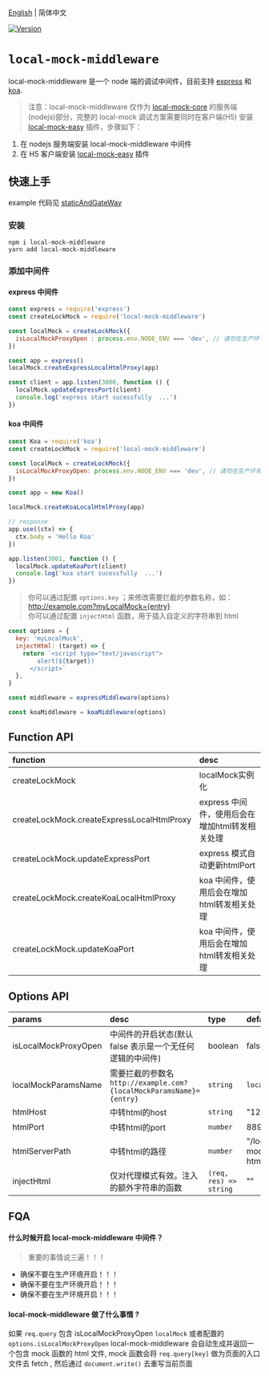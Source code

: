 [English](/packages/local-mock-middleware/README.md) | 简体中文

<a href="https://www.npmjs.com/package/local-mock-middleware"><img src="https://img.shields.io/npm/v/local-mock-middleware.svg?sanitize=true" alt="Version"></a>

# `local-mock-middleware`

local-mock-middleware 是一个 node 端的调试中间件，目前支持 [express](https://www.npmjs.com/package/express) 和 [koa](https://www.npmjs.com/package/koa).

> 注意：local-mock-middleware 仅作为 [local-mock-core](https://github.com/vigory/local-mock-core) 的服务端(nodejs)部分，完整的 local-mock 调试方案需要同时在客户端(H5) 安装 [local-mock-easy](https://www.npmjs.com/package/local-mock-easy) 插件，步骤如下：

1. 在 nodejs 服务端安装 local-mock-middleware 中间件
1. 在 H5 客户端安装 [local-mock-easy](https://www.npmjs.com/package/local-mock-easy) 插件

## 快速上手
example 代码见 [staticAndGateWay](./example/staticAndGateWay/gateWay/README_CN.md) 

### 安装

```shell
npm i local-mock-middleware
yarn add local-mock-middleware
```

### 添加中间件

#### express 中间件

```js
const express = require('express')
const createLockMock = require('local-mock-middleware')

const localMock = createLockMock({
  isLocalMockProxyOpen : process.env.NODE_ENV === 'dev', // 请勿在生产环境中开启！！！
})

const app = express()
localMock.createExpressLocalHtmlProxy(app)

const client = app.listen(3000, function () {
  localMock.updateExpressPort(client)
  console.log('express start sucessfully  ...')
})
```

#### koa 中间件

```js
const Koa = require('koa')
const createLockMock = require('local-mock-middleware')

const localMock = createLockMock({
  isLocalMockProxyOpen: process.env.NODE_ENV === 'dev', // 请勿在生产环境中开启！！！
})

const app = new Koa()

localMock.createKoaLocalHtmlProxy(app)

// response
app.use((ctx) => {
  ctx.body = 'Hello Koa'
})

app.listen(3001, function () {
  localMock.updateKoaPort(client)
  console.log('koa start sucessfully  ...')
})
```

> 你可以通过配置 `options.key` ；来修改需要拦截的参数名称，如：http://example.com?myLocalMock={entry}  
> 你可以通过配置 `injectHtml` 函数，用于插入自定义的字符串到 html

```js
const options = {
  key: 'myLocalMock',
  injectHtml: (target) => {
    return `<script type="text/javascript">
        alert(${target})
      </script>`
  },
}

const middleware = expressMiddleware(options)

const koaMiddleware = koaMiddleware(options)
```
## Function API

| function     | desc                                                      | 
| :--------- | :-------------------------------------------------------- | 
| createLockMock | localMock实例化 | 
| createLockMock.createExpressLocalHtmlProxy | express 中间件，使用后会在增加html转发相关处理 | 
| createLockMock.updateExpressPort | express 模式自动更新htmlPort |
| createLockMock.createKoaLocalHtmlProxy | koa 中间件，使用后会在增加html转发相关处理 | 
| createLockMock.updateKoaPort | koa 中间件，使用后会在增加html转发相关处理 | 

## Options API

| params     | desc                                                      | type                   | default     |
| :--------- | :-------------------------------------------------------- | :--------------------- | :---------- |
| isLocalMockProxyOpen     | 中间件的开启状态(默认 false 表示是一个无任何逻辑的中间件) | boolean                | false       |
| localMockParamsName        | 需要拦截的参数名<br> `http://example.com?{localMockParamsName}={entry}`   | `string`               | `localMock` |
| htmlHost | 中转html的host |`string`  |"127.0.0.1"| 
| htmlPort | 中转html的port |`number`  | 8899 | 
| htmlServerPath | 中转html的路径 |`number`  | "/local-mock-html" | 
| injectHtml | 仅对代理模式有效。注入的额外字符串的函数                                    | `(req, res) => string` | ""          |
## FQA

#### 什么时候开启 local-mock-middleware 中间件？

> 重要的事情说三遍！！！

- 确保不要在生产环境开启！！！
- 确保不要在生产环境开启！！！
- 确保不要在生产环境开启！！！

#### local-mock-middleware 做了什么事情 ?

如果 `req.query` 包含 isLocalMockProxyOpen `localMock` 或者配置的 `options.isLocalMockProxyOpen` local-mock-middleware 会自动生成并返回一个包含 mock 函数的 html 文件, mock 函数会将 `req.query[key]` 做为页面的入口文件去 fetch , 然后通过 `document.write()` 去重写当前页面
